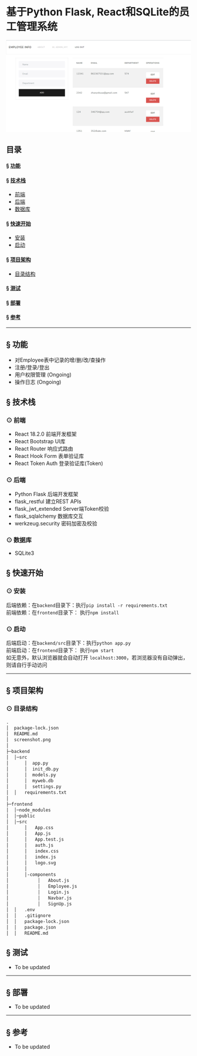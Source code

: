 # 基于Python Flask, React和SQLite的员工管理系统

![](./screenshot.png)

## 目录

#### &sect; [功能](#features)

#### &sect; [技术栈](#tech)
  * [前端](#frontend)
  * [后端](#backend)
  * [数据库](#database)
  
#### &sect; [快速开始](#getting-started)
  * [安装](#installation)
  * [启动](#start)

#### &sect; [项目架构](#architecture)
  * [目录结构](#tree)
  
#### &sect; [测试](#testing)  
#### &sect; [部署](#deployment)
#### &sect; [参考](#reference)

****

## <a name="features">&sect; 功能</a> 
* 对Employee表中记录的增/删/改/查操作
* 注册/登录/登出
* 用户权限管理 (Ongoing)
* 操作日志 (Ongoing)

## <a name="tech">&sect; 技术栈</a>  

### <a name="frontend">⊙ 前端</a>  
* React 18.2.0 前端开发框架
* React Bootstrap UI库
* React Router 响应式路由
* React Hook Form 表单验证库
* React Token Auth 登录验证库(Token)

### <a name="backend">⊙ 后端</a>  
* Python Flask 后端开发框架
* flask_restful 建立REST APIs
* flask_jwt_extended Server端Token校验
* flask_sqlalchemy 数据库交互
* werkzeug.security 密码加密及校验

### <a name="database">⊙ 数据库</a>
* SQLite3

## <a name="getting-started">&sect; 快速开始</a>

### <a name="installation">⊙ 安装</a>

后端依赖：在`backend`目录下：执行`pip install -r requirements.txt`  
前端依赖：在`frontend`目录下： 执行`npm install`

### <a name="start">⊙ 启动</a>
后端启动：在`backend/src`目录下：执行`python app.py`  
前端启动：在`frontend`目录下： 执行`npm start`  
如无意外，默认浏览器就会自动打开 `localhost:3000`，若浏览器没有自动弹出，则请自行手动访问  

***

## <a name="architecture">&sect; 项目架构</a>
### <a name="tree">⊙ 目录结构</a>
```
.
│  package-lock.json
│  README.md
│  screenshot.png
│
├─backend 
│  │─src
│      │  app.py
│      │  init_db.py
│      │  models.py
│      │  myweb.db
│      │  settings.py
│  │   requirements.txt
│              
├─frontend
│  │─node_modules 
│  │─public  
│  │─src
│      │   App.css
│      │   App.js
│      │   App.test.js
│      │   auth.js
│      │   index.css
│      │   index.js
│      │   logo.svg
│      │
│      │-components
│           │   About.js
│           │   Employee.js
│           │   Login.js
│           │   Navbar.js
│           │   SignUp.js
│  │   .env
│  │   .gitignore
│  │   package-lock.json
│  │   package.json
│  │   README.md
```
## <a name="testing">&sect; 测试</a>
* To be updated  

***

## <a name="deployment">&sect; 部署</a>
* To be updated  

***

## <a name="reference">&sect; 参考</a>
* To be updated
